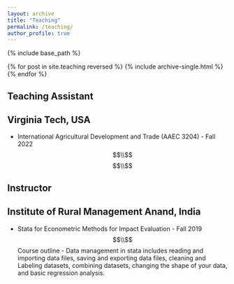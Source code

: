 ```yaml
---
layout: archive
title: "Teaching"
permalink: /teaching/
author_profile: true
---
```


{% include base_path %}

{% for post in site.teaching reversed %}
  {% include archive-single.html %}
{% endfor %}

## Teaching Assistant
## Virginia Tech, USA
- International Agricultural Development and Trade (AAEC 3204) - Fall 2022 
$$\\$$
$$\\$$

## Instructor
## Institute of Rural Management Anand, India
- Stata for Econometric Methods for Impact Evaluation - Fall 2019
$$\\$$
Course outline - Data management in stata includes reading and importing data files, saving and exporting data files, cleaning and Labeling datasets, combining datasets, changing the shape of your data, and basic regression analysis.
